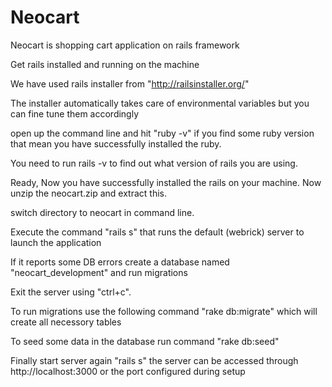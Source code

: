 # Neocart
Neocart is shopping cart application on rails framework


Get rails installed and running on the machine

We have used rails installer from "http://railsinstaller.org/"

The installer automatically takes care of environmental variables but you can fine tune them accordingly

open up the command line and hit "ruby -v" if you find some ruby version that mean you have successfully installed the ruby.

You need to run rails -v to find out what version of rails you are using.

Ready, Now you have successfully installed the rails on your machine. Now unzip the neocart.zip and extract this. 

switch directory to neocart in command line.

Execute the command "rails s" that runs the default (webrick) server to launch the application

If it reports some DB errors create a database named "neocart_development" and run migrations

Exit the server using "ctrl+c".

To run migrations use the following command "rake db:migrate" which will create all necessory tables

To seed some data in the database run command "rake db:seed"

Finally start server again "rails s" the server can be accessed through http://localhost:3000 or the port configured during setup

